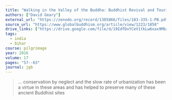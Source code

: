 ```yaml
---
title: "Walking in the Valley of the Buddha: Buddhist Revival and Tourism Development in Bihar"
authors: ["David Geary"]
external_url: "https://zenodo.org/record/1305866/files/183-335-1-PB.pdf"
source_url: "https://www.globalbuddhism.org/article/view/1223/1058"
drive_links: ["https://drive.google.com/file/d/19IdfDxYCeV1tkLw6xax9MbzKHRwS-S9e/view?usp=drivesdk"]
tags: 
  - india
  - bihar
course: pilgrimage
year: 2016
volume: 17
pages: "57--63"
journal: jgb
---
```


> … conservation by neglect and the slow rate of urbanization has been a virtue in these areas and has helped to preserve many of these ancient Buddhist sites



